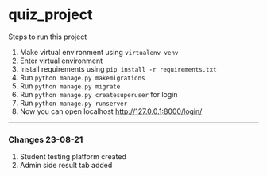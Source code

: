 # quiz_project
Steps to run this project
1. Make virtual environment using 
    `virtualenv venv`
2. Enter virtual environment
3. Install requirements using `pip install -r requirements.txt`
4. Run `python manage.py makemigrations`
5. Run `python manage.py migrate`
6. Run `python manage.py createsuperuser` for login
7. Run `python manage.py runserver`
8. Now you can open localhost http://127.0.0.1:8000/login/


___
### Changes 23-08-21 
1. Student testing platform created
2. Admin side result tab added
